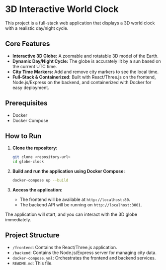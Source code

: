 # 3D Interactive World Clock

This project is a full-stack web application that displays a 3D world clock with a realistic day/night cycle.

## Core Features

-   **Interactive 3D Globe:** A zoomable and rotatable 3D model of the Earth.
-   **Dynamic Day/Night Cycle:** The globe is accurately lit by a sun based on the current UTC time.
-   **City Time Markers:** Add and remove city markers to see the local time.
-   **Full-Stack & Containerized:** Built with React/Three.js on the frontend, Node.js/Express on the backend, and containerized with Docker for easy deployment.

## Prerequisites

-   Docker
-   Docker Compose

## How to Run

1.  **Clone the repository:**
    ```bash
    git clone <repository-url>
    cd globe-clock
    ```

2.  **Build and run the application using Docker Compose:**
    ```bash
    docker-compose up --build
    ```

3.  **Access the application:**
    -   The frontend will be available at `http://localhost:80`.
    -   The backend API will be running on `http://localhost:3001`.

The application will start, and you can interact with the 3D globe immediately.

## Project Structure

-   `/frontend`: Contains the React/Three.js application.
-   `/backend`: Contains the Node.js/Express server for managing city data.
-   `docker-compose.yml`: Orchestrates the frontend and backend services.
-   `README.md`: This file.
